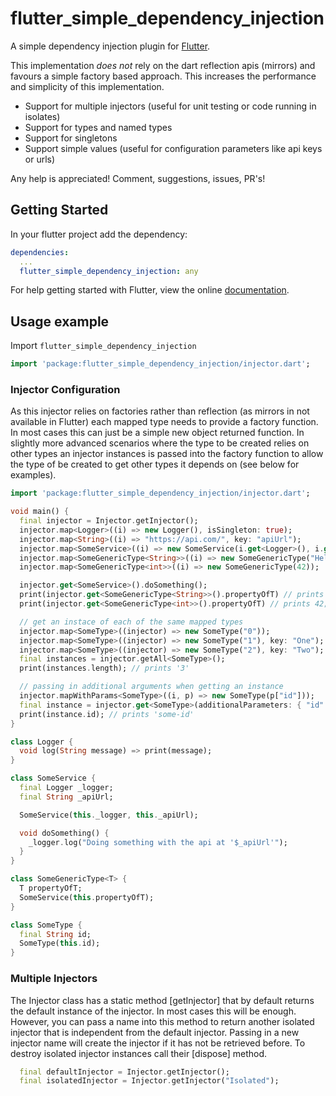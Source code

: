 # flutter_simple_dependency_injection

A simple dependency injection plugin for [Flutter](https://flutter.io).

This implementation *does not* rely on the dart reflection apis (mirrors) and favours a simple factory based approach.
This increases the performance and simplicity of this implementation.

* Support for multiple injectors (useful for unit testing or code running in isolates)
* Support for types and named types
* Support for singletons
* Support simple values (useful for configuration parameters like api keys or urls)

Any help is appreciated! Comment, suggestions, issues, PR's!

## Getting Started

In your flutter project add the dependency:

```yml
dependencies:
  ...
  flutter_simple_dependency_injection: any
```

For help getting started with Flutter, view the online
[documentation](https://flutter.io/).

## Usage example

Import `flutter_simple_dependency_injection`

```dart
import 'package:flutter_simple_dependency_injection/injector.dart';
```

### Injector Configuration

As this injector relies on factories rather than reflection (as mirrors in not available in Flutter)
each mapped type needs to provide a factory function.  In most cases this can just be a simple 
new object returned function.  In slightly more advanced scenarios where the type to be created relies
on other types an injector instances is passed into the factory function to allow the type of be created
to get other types it depends on (see below for examples).
    
```dart
import 'package:flutter_simple_dependency_injection/injector.dart';

void main() {
  final injector = Injector.getInjector();
  injector.map<Logger>((i) => new Logger(), isSingleton: true);
  injector.map<String>((i) => "https://api.com/", key: "apiUrl");
  injector.map<SomeService>((i) => new SomeService(i.get<Logger>(), i.get<String>("apiUrl")));
  injector.map<SomeGenericType<String>>((i) => new SomeGenericType("Hello"));
  injector.map<SomeGenericType<int>>((i) => new SomeGenericType(42));

  injector.get<SomeService>().doSomething();
  print(injector.get<SomeGenericType<String>>().propertyOfT) // prints "Hello";
  print(injector.get<SomeGenericType<int>>().propertyOfT) // prints 42;

  // get an instace of each of the same mapped types
  injector.map<SomeType>((injector) => new SomeType("0"));
  injector.map<SomeType>((injector) => new SomeType("1"), key: "One");
  injector.map<SomeType>((injector) => new SomeType("2"), key: "Two");
  final instances = injector.getAll<SomeType>();
  print(instances.length); // prints '3'

  // passing in additional arguments when getting an instance
  injector.mapWithParams<SomeType>((i, p) => new SomeType(p["id"]));
  final instance = injector.get<SomeType>(additionalParameters: { "id": "some-id" });
  print(instance.id); // prints 'some-id'
}

class Logger {
  void log(String message) => print(message); 
}

class SomeService {
  final Logger _logger;
  final String _apiUrl;

  SomeService(this._logger, this._apiUrl);

  void doSomething() {
    _logger.log("Doing something with the api at '$_apiUrl'");
  }
}

class SomeGenericType<T> {
  T propertyOfT;
  SomeService(this.propertyOfT);
}

class SomeType {
  final String id;
  SomeType(this.id);
}

```

### Multiple Injectors

The Injector class has a static method [getInjector] that by default returns the default instance of the injector.  In most cases this will be enough.
However, you can pass a name into this method to return another isolated injector that is independent from the default injector.  Passing in a new 
injector name will create the injector if it has not be retrieved before.  To destroy isolated injector instances call their [dispose] method.

```dart
  final defaultInjector = Injector.getInjector();
  final isolatedInjector = Injector.getInjector("Isolated");
```